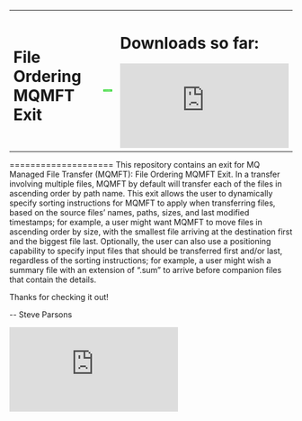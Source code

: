 <table><tr><td><h1><b>File Ordering MQMFT Exit</b></h1></td><td><h1><b> <a href="https://github.com/ibm-messaging/mq-mft-file-ordering/releases/download/v3.0/FileOrderingMqmftExit_v3.0.zip"><img src="DownloadButton.png"/></b></h1></td><td><h1><b>Downloads so far:</b></h1>
 <embed src="https://api.github.com/repos/ibm-messaging/mq-mft-file-ordering/releases/latest" type="application/json"> </embed></td></tr></table>
====================
This repository contains an exit for MQ Managed File Transfer (MQMFT): File Ordering MQMFT Exit.  In a transfer involving multiple files, MQMFT by default will transfer each of the files in ascending order by path name.  This exit allows the user to dynamically specify sorting instructions for MQMFT to apply when transferring files, based on the source files’ names, paths, sizes, and last modified timestamps; for example, a user might want MQMFT to move files in ascending order by size, with the smallest file arriving at the destination first and the biggest file last.  Optionally, the user can also use a positioning capability to specify input files that should be transferred first and/or last, regardless of the sorting instructions; for example, a user might wish a summary file with an extension of “.sum” to arrive before companion files that contain the details.

Thanks for checking it out! 

-- Steve Parsons

 <p>
 <embed src="https://api.github.com/repos/ibm-messaging/mq-mft-file-ordering/releases/latest" type="application/json"> </embed>
 </p>
 

